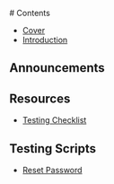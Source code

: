 [](Scripts/2017-07-11-)# Contents

* [Cover](README.md)
* [Introduction](Resources/2017-07-11-EduGuide-Insiders-User-Testing-Bulletin-July-11,-2017.md)

## Announcements

## Resources
* [Testing Checklist](Resources/checklist.md)

## Testing Scripts
* [Reset Password](Scripts/2017-07-11-)



